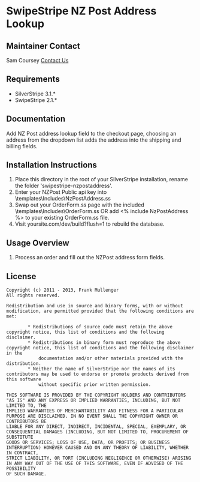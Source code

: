 # SwipeStripe NZ Post Address Lookup

## Maintainer Contact
Sam Coursey 
[Contact Us](helenclarko@gmail.com)

## Requirements
* SilverStripe 3.1.*
* SwipeStripe 2.1.*

## Documentation
Add NZ Post address lookup field to the checkout page, choosing an address from the dropdown list adds the address into the shipping and billing fields.

## Installation Instructions
1. Place this directory in the root of your SilverStripe installation, rename the folder 'swipestripe-nzpostaddress'.
2. Enter your NZPost Public api key into \templates\Includes\NzPostAddress.ss
3. Swap out your OrderForm.ss page with the included \templates\Includes\OrderForm.ss OR add <% include NzPostAddress %> to your existing OrderForm.ss file.
4. Visit yoursite.com/dev/build?flush=1 to rebuild the database.

## Usage Overview
1. Process an order and fill out the NZPost address form fields.

## License
	Copyright (c) 2011 - 2013, Frank Mullenger
	All rights reserved.

	Redistribution and use in source and binary forms, with or without modification, are permitted provided that the following conditions are met:

			* Redistributions of source code must retain the above copyright notice, this list of conditions and the following disclaimer.
			* Redistributions in binary form must reproduce the above copyright notice, this list of conditions and the following disclaimer in the 
				documentation and/or other materials provided with the distribution.
			* Neither the name of SilverStripe nor the names of its contributors may be used to endorse or promote products derived from this software 
				without specific prior written permission.

	THIS SOFTWARE IS PROVIDED BY THE COPYRIGHT HOLDERS AND CONTRIBUTORS "AS IS" AND ANY EXPRESS OR IMPLIED WARRANTIES, INCLUDING, BUT NOT LIMITED TO, THE 
	IMPLIED WARRANTIES OF MERCHANTABILITY AND FITNESS FOR A PARTICULAR PURPOSE ARE DISCLAIMED. IN NO EVENT SHALL THE COPYRIGHT OWNER OR CONTRIBUTORS BE 
	LIABLE FOR ANY DIRECT, INDIRECT, INCIDENTAL, SPECIAL, EXEMPLARY, OR CONSEQUENTIAL DAMAGES (INCLUDING, BUT NOT LIMITED TO, PROCUREMENT OF SUBSTITUTE 
	GOODS OR SERVICES; LOSS OF USE, DATA, OR PROFITS; OR BUSINESS INTERRUPTION) HOWEVER CAUSED AND ON ANY THEORY OF LIABILITY, WHETHER IN CONTRACT, 
	STRICT LIABILITY, OR TORT (INCLUDING NEGLIGENCE OR OTHERWISE) ARISING IN ANY WAY OUT OF THE USE OF THIS SOFTWARE, EVEN IF ADVISED OF THE POSSIBILITY 
	OF SUCH DAMAGE.

